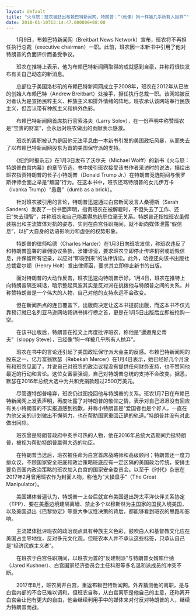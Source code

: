 ```yaml
---
layout: default
title: "火与怒：班农被赶出布赖巴特新闻网，特朗普：“（他像）狗一样被几乎所有人抛弃”"
date: 2018-01-10T13:14:47.000000+08:00
---
```


　　1月9日，布赖巴特新闻网（Breitbart News Network）宣布，班农将不再担任执行总裁（executive chairman）一职。此前，班农因一本新书中引用了他对特朗普的负面评价而备受争议。

　　班农在推特上表示，他为布赖巴特新闻网取得的成就感到自豪，并称将很快发布有关自己动态的新消息。

　　总部位于美国洛杉矶的布赖巴特新闻网成立于2008年，班农在2012年从已故的创始人布赖巴特（Andrew Breitbart）处接手，担任执行总裁一职。该网站被反对者认为是宣扬民粹主义、种族主义和排外情绪的阵地。班农承认该网站奉行民族主义，但否认带有种族主义和排外色彩。

　　布赖巴特新闻网首席执行官索洛夫（Larry Solov），在一份声明中称赞班农是“宝贵的财富”，会永远对班农做出的贡献表示感激。

　　班农的离职被认为是因他无法平息由一本新书引发的美国政坛风暴，从而失去了以布赖巴特新闻网股东为首的美国保守派的支持。

　　《纽约时报杂志》在1月3日发布了沃尔夫（Michael Wolff）的新书《火与怒：特朗普白宫内幕》的章节节选，书中援引班农接受该书作者采访时的说法，描绘出班农指责特朗普的长子小特朗普（Donald Trump Jr.）在特朗普竞选期间与俄罗斯律师会面之举是“叛国”行为。在这本书中，班农还骂特朗普的女儿伊万卡（Ivanka Trump）“愚蠢”（dumb as a brick）。

　　针对班农被引用的言论，特朗普迅速通过白宫新闻发言人桑德斯（Sarah Sanders）发表了一份书面声明，指责班农在被解雇时，不但失去了工作、还已“失去理智”，并称班农和自己能赢得总统职位毫无关系。特朗普还指控班农虽假装摆出和主流媒体对抗的姿态，实则在白宫任职期间，就不断向媒体泄露“假信息”，以扩大自身的话语影响力和虚张的权势形象。

　　特朗普的律师哈德（Charles Harder）在1月3日向班农发信，称班农违反了和特朗普签署的雇佣协议条款，涉嫌诽谤，要求班农立即停止传递机密或诋毁信息，并保留所有记录，以应对“即将到来”的法律诉讼。此外，哈德还向该书出版社总裁霍尔顿（Henry Holt）发出律师函，要求其立即停止新书的出版。

　　面对特朗普的大动作反击，班农迅速向特朗普示好。1月4日，班农在推特上向特朗普隔空喊话，暗示整起风波其实是反对派在挑拨他与特朗普之间的关系，并称赞特朗普是一个伟大的人物，自己对他的支持永远不会改变。

　　但在新闻热点的连日覆盖下，出版商决定让这本书提前出版，而这本书不仅光靠预订就已名列亚马逊网站畅销书排行榜之首，更是在1月5日出版后立即被抢购一空。

　　在该书出版后，特朗普在推文上再度批评班农，称他是“邋遢鬼史蒂夫”（sloppy Steve），已经像“狗一样被几乎所有人抛弃”。

　　班农在书中的言论还引起了美国政坛保守派大金主的反感。布赖巴特新闻网的股东之一、亿万富翁默瑟（Rebekah Mercer）在1月4日表示，她已经好几个月没有和班农见面了，并说自己对班农的政治议程没有提供任何财务支持，也不赞同他最近的行动和言论。这位女富豪强调，自己对特朗普总统的支持不会改变。据悉，默瑟在2016年总统大选中为共和党捐款超过2500万美元。

　　尽管遭特朗普唾弃，班农仍试图挽回他与特朗普的关系。班农1月7日在布赖巴特新闻网上发表声明，再度吐露了对特朗普的敬仰之情，表示对自己迟迟没有回应有关小特朗普的不实报道感到抱歉，并称小特朗普是“爱国者也是个好人，一直在为他父亲的计划做出不懈努力，也在帮助国家重回正确的轨道。”特朗普并没有对此做出回应。

　　班农曾是特朗普政府中炙手可热的人物，他在2016年总统大选期间力挺特朗普，被视为帮助特朗普赢得大选的功臣。

　　在特朗普当选后，班农被任命为白宫首席战略师和高级顾问；特朗普还一度力排众议，不顾国家安全班底和政治策略班底应有一定区隔的美国政治传统，安排主要负责国内政治策略的班农加入白宫的国家安全委员会。以至于《时代》杂志在2017年2月曾用班农作为封面人物，称他为“大操盘手”（The Great Manipulator）。

　　美国媒体普遍认为，特朗普一上台后就宣布美国退出跨太平洋伙伴关系协定（TPP）、要在美墨边境建隔离墙、禁止多个以穆斯林为主国家的国民入境美国，以及美国退出《巴黎协定》等重大争议性决策的背后，都能够看到班农的思路和影响。

　　主流媒体批评班农的政治观点具有种族主义色彩，鼓吹白人和基督教文化应在美国占主导地位，反对多元文化观。但班农本人并不承认这些标签，只承认自己是“经济民族主义者”。

　　在班农于白宫任职期间，以班农为首的“反建制派”与特朗普女婿库什纳（Jared Kushner）、白宫国家经济委员会主任科恩等多名温和派成员的冲突不断。

　　2017年8月，班农离开白宫，重返布赖巴特新闻网。外界猜测他的离职，是与白宫内部的不合已难以调和。但班农自称，从白宫离职是他自己的主意，还称离开白宫会让他有更大的自由，他会继续利用手中的媒体来对付反对特朗普的人，继续为特朗普而战。

